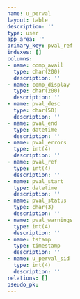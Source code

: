 ```yaml
---
name: u_perval
layout: table
description: ''
type: user
app_area: ''
primary_key: pval_ref
indexes: []
columns:
- name: comp_avail
  type: char(200)
  description: ''
- name: comp_display
  type: char(200)
  description: ''
- name: pval_desc
  type: char(50)
  description: ''
- name: pval_end
  type: datetime
  description: ''
- name: pval_errors
  type: int(4)
  description: ''
- name: pval_ref
  type: int(4)
  description: ''
- name: pval_start
  type: datetime
  description: ''
- name: pval_status
  type: char(3)
  description: ''
- name: pval_warnings
  type: int(4)
  description: ''
- name: tstamp
  type: timestamp
  description: ''
- name: u_perval_sid
  type: int(4)
  description: ''
relations: []
pseudo_pk: 
---
```


